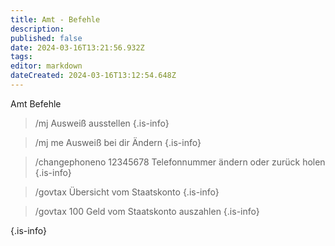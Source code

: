 ```yaml
---
title: Amt - Befehle
description: 
published: false
date: 2024-03-16T13:21:56.932Z
tags: 
editor: markdown
dateCreated: 2024-03-16T13:12:54.648Z
---
```


Amt Befehle


> /mj
> Ausweiß ausstellen
{.is-info}

> 
> /mj me
> Ausweiß bei dir Ändern
{.is-info}

> 
> /changephoneno 12345678
> Telefonnummer ändern oder zurück holen
{.is-info}

> 
> /govtax
> Übersicht vom Staatskonto
{.is-info}

> 
> /govtax 100
> Geld vom Staatskonto auszahlen
{.is-info}

{.is-info}

